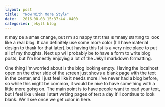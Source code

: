 ```yaml
---
layout: post
title:  "Now With More Style"
date:   2016-08-08 15:37:44 -0400
categories: jekyll blog 
---
```

It may be a small change, but I'm so happy that this is finally starting to look like a real blog. It can definitely use some more color (I'll have material design to thank for that later), but having this list is a very nice place to put all of my thoughts. Next up will probably be to have a form to write blog posts, but I'm honestly enjoying a lot of the Jekyll markdown formatting.

One thing I'm worried about is the blog looking empty. Having the localhost open on the other side of the screen just shows a blank page with the text in the center, and I just feel like it needs more. I've never had a blog before, so while this might be common, it would be nice to have something with a little more going on. The main point is to have people want to read your text, but I feel like unless I start writing pages of text a day it'll continue to look blank. We'll see once we get color in here.